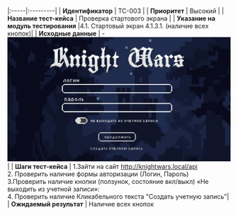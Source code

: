 |:-----|:---------|
| **Идентификатор** | TC-003 |
| **Приоритет** | Высокий |
| **Название тест-кейса** | Проверка стартового экрана |
| **Указание на модуль тестирования** |4.1. Стартовый экран 4.1.3.1. (наличие всех кнопок)|
| **Исходные данные** | - ![alt text](image.png)|
| **Шаги тест-кейса** | 1.Зайти на сайт http://knightwars.local/api <br>2. Проверить наличие формы авторизации (Логин, Пароль)<br>3.Проверить наличие кнопки (ползунок, состояние вкл/выкл) «Не выходить из учетной записи»:<br>4. Проверить наличие Кликабельного текста "Создать учетную запись"|
| **Ожидаемый результат**  | Наличие всех кнопок
